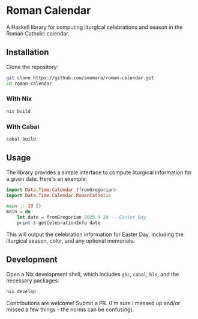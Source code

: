 # Roman Calendar

A Haskell library for computing liturgical celebrations and
season in the Roman Catholic calendar.

## Installation

Clone the repository:

```sh
git clone https://github.com/smomara/roman-calendar.git
cd roman-calendar
```

### With Nix

```sh
nix build
```

### With Cabal

```sh
cabal build
```

## Usage

The library provides a simple interface to compute liturgical information
for a given date. Here's an example:

```haskell
import Data.Time.Calendar (fromGregorian)
import Data.Time.Calendar.RomanCatholic

main :: IO ()
main = do
    let date = fromGregorian 2025 4 20 -- Easter Day
    print $ getCelebrationInfo date
```

This will output the celebration information for Easter Day,
including the liturgical season, color, and any optional memorials.

## Development

Open a Nix development shell, which includes `ghc`, `cabal`, `hls`,
and the necessary packages:

```sh
nix develop
```

Contributions are welcome! Submit a PR.
(I'm sure I messed up and/or missed a few things - the norms can be confusing).
